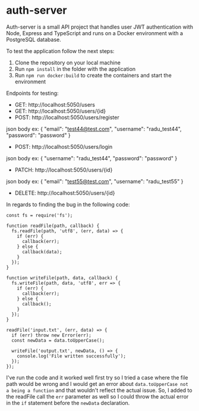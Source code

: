 # auth-server

Auth-server is a small API project that handles user JWT authentication with Node, Express and TypeScript and runs on a Docker environment with a PostgreSQL database.

To test the application follow the next steps:

1) Clone the repository on your local machine
2) Run `npm install` in the folder with the application
3) Run `npm run docker:build` to create the containers and start the environment

Endpoints for testing:

- GET: http://localhost:5050/users
- GET: http://localhost:5050/users/{id}
- POST: http://localhost:5050/users/register

json body ex: {
	"email": "test44@test.com",
	"username": "radu_test44",
	"password": "password"
}

- POST: http://localhost:5050/users/login

json body ex: {
	"username": "radu_test44",
	"password": "password"
}

- PATCH: http://localhost:5050/users/{id}

json body ex: {
	"email": "test55@test.com",
	"username": "radu_test55"
}

- DELETE: http://localhost:5050/users/{id}

In regards to finding the bug in the following code:

```
const fs = require('fs');

function readFile(path, callback) {
  fs.readFile(path, 'utf8', (err, data) => {
    if (err) {
      callback(err);
    } else {
      callback(data);
    }
  });
}

function writeFile(path, data, callback) {
  fs.writeFile(path, data, 'utf8', err => {
    if (err) {
      callback(err);
    } else {
      callback();
    }
  });
}

readFile('input.txt', (err, data) => {
  if (err) throw new Error(err);
  const newData = data.toUpperCase();

  writeFile('output.txt', newData, () => {
    console.log('File written successfully');
  });
});
```

I've run the code and it worked well first try so I tried a case where the file path would be wrong and I would get an error about `data.toUpperCase not a being a function` and that wouldn't reflect the actual issue. So, I added to the readFile call the `err` parameter as well so I could throw the actual error in the `if` statement before the `newData` declaration.
